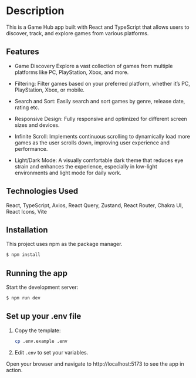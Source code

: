 # Description

This is a Game Hub app built with React and TypeScript that allows users to discover, track, and explore games from various platforms.

## Features

- Game Discovery Explore a vast collection of games from multiple platforms like PC, PlayStation, Xbox, and more.
  
- Filtering: Filter games based on your preferred platform, whether it’s PC, PlayStation, Xbox, or mobile.

- Search and Sort: Easily search and sort games by genre, release date, rating etc.

- Responsive Design: Fully responsive and optimized for different screen sizes and devices.

- Infinite Scroll: Implements continuous scrolling to dynamically load more games as the user scrolls down, improving user experience and performance.

- Light/Dark Mode: A visually comfortable dark theme that reduces eye strain and enhances the experience, especially in low-light environments and light mode for daily work.

## Technologies Used

React, TypeScript, Axios, React Query, Zustand, React Router, Chakra UI, React Icons, Vite

## Installation

This project uses npm as the package manager.

```bash
$ npm install
```

## Running the app

Start the development server:

```bash
$ npm run dev
```

## Set up your .env file

1. Copy the template:

   ```bash
   cp .env.example .env
   ```
2. Edit `.env` to set your variables.

Open your browser and navigate to http://localhost:5173 to see the app in action.